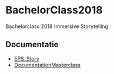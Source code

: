 # BachelorClass2018
Bachelorclass 2018 Immersive Storytelling

## Documentatie

* [EPS_Story](https://github.com/ImmersiveStorytelling/EPS_Story/wiki/Tools)
* [DocumentationMasterclass](https://github.com/ImmersiveStorytelling/DocumentationMasterclass/wiki)
